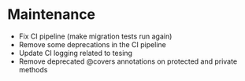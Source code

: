# Maintenance

- Fix CI pipeline (make migration tests run again)
- Remove some deprecations in the CI pipeline
- Update CI logging related to tesing
- Remove deprecated @covers annotations on protected and private methods
